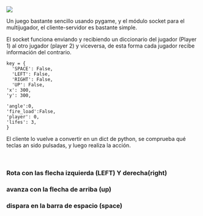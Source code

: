 

<img src = "https://github.com/hug58/Lemon-Tank/blob/master/screenshot.png">

<br>

<p> Un juego bastante sencillo usando pygame, y el módulo socket para el multijugador,
  el cliente-servidor es bastante simple. </p> 
  
  <p> El socket funciona enviando y recibiendo un diccionario del jugador (Player 1) 
  al otro jugador (player 2) y viceversa, de esta forma cada jugador recibe información del contrario. <p>
  
 
    key = {
	  'SPACE': False,
	  'LEFT': False,
	  'RIGHT': False,
	  'UP': False,
    'x': 300,
    'y': 300,

    'angle':0,
    'fire_load':False,
    'player': 0,
    'lifes': 3,
    }




 

  El cliente lo vuelve a convertir en un dict de python, se comprueba qué teclas an sido pulsadas, y luego
  realiza la acción.

</p>

<br>


 <h3> Rota con las flecha izquierda (LEFT) Y derecha(right) </h3> 
 <h3> avanza con la flecha de arriba (up) </h3>
 <h3>dispara en la barra de espacio (space) </h3>
